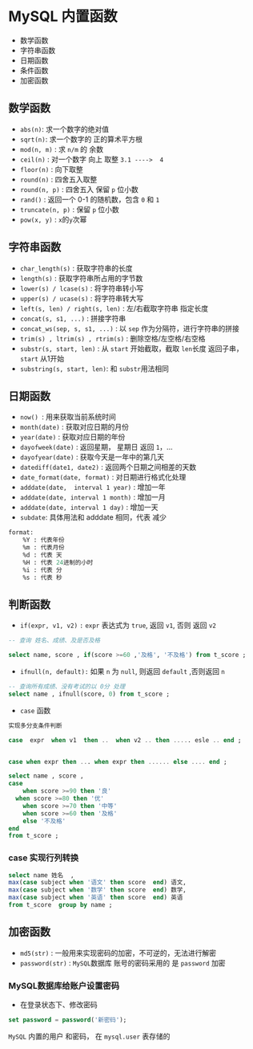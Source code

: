 # MySQL 内置函数 

- 数学函数
- 字符串函数
- 日期函数
- 条件函数
- 加密函数

## 数学函数

- `abs(n)`: 求一个数字的绝对值
- `sqrt(n)`: 求一个数字的 正的算术平方根
- `mod(n, m)` : 求 `n/m` 的 余数
- `ceil(n)` : 对一个数字 向上 取整  `3.1 ---->  4`
- `floor(n)` : 向下取整
- `round(n)` : 四舍五入取整
- `round(n, p)` : 四舍五入 保留 `p` 位小数
- `rand()` :  返回一个 0-1 的随机数，包含 `0` 和 `1`
- `truncate(n, p)` : 保留 `p` 位小数
- `pow(x, y)` : `x`的`y`次幂


## 字符串函数

- `char_length(s)` : 获取字符串的长度 
- `length(s)` : 获取字符串所占用的字节数 
- `lower(s) / lcase(s)` : 将字符串转小写
- `upper(s) / ucase(s)` : 将字符串转大写
- `left(s, len) / right(s, len)` : 左/右截取字符串 指定长度
- `concat(s, s1, ...)` : 拼接字符串 
- `concat_ws(sep, s, s1, ...)` : 以 `sep` 作为分隔符，进行字符串的拼接
- `trim(s) , ltrim(s) , rtrim(s)` : 删除空格/左空格/右空格
- `substr(s, start, len)` : 从 `start` 开始截取，截取 `len`长度 返回子串，`start` 从1开始
- `substring(s, start, len)`: 和 `substr`用法相同



## 日期函数

- ```now() ```: 用来获取当前系统时间 
- `month(date)` : 获取对应日期的月份
- `year(date)` : 获取对应日期的年份
- `dayofweek(date)` : 返回星期， 星期日 返回 `1`，...
- `dayofyear(date)` : 获取今天是一年中的第几天
- `datediff(date1, date2)` : 返回两个日期之间相差的天数 
- `date_format(date, format)` : 对日期进行格式化处理 
- `adddate(date,  interval 1 year)` : 增加一年
- `adddate(date, interval 1 month)` : 增加一月
- `adddate(date, interval 1 day)` : 增加一天
- `subdate`: 具体用法和 adddate 相同，代表 减少 

```sql
format:  
	%Y : 代表年份
	%m : 代表月份
	%d : 代表 天
	%H : 代表 24进制的小时
	%i : 代表 分
	%s : 代表 秒
```

## 判断函数

- `if(expr, v1, v2)` `:` `expr` 表达式为 `true`, 返回 `v1`, 否则 返回 `v2` 

```sql
-- 查询 姓名、成绩、及是否及格

select name, score , if(score >=60 ,'及格', '不及格') from t_score ;

```

- `ifnull(n, default):` 如果 `n` 为 `null`, 则返回 `default` ,否则返回 `n`

```sql
-- 查询所有成绩、没有考试的以 0分 处理
select name , ifnull(score, 0) from t_score ;
```

- `case` 函数 

```sql
实现多分支条件判断

case  expr  when v1  then ..  when v2 .. then ..... esle .. end ;


case when expr then ... when expr then ...... else .... end ;

select name , score , 
case 
	when score >=90 then '良'
  when score >=80 then '优'
	when score >=70 then '中等'
	when score >=60 then '及格'
	else '不及格'
end 
from t_score ;

```

### case 实现行列转换



```sql
select name 姓名  ,
max(case subject when '语文' then score  end) 语文, 
max(case subject when '数学' then score  end) 数学,
max(case subject when '英语' then score  end) 英语
from t_score  group by name ;

```

## 加密函数

- `md5(str)` : 一般用来实现密码的加密，不可逆的，无法进行解密
- `password(str)` : `MySQL`数据库 账号的密码采用的 是 `password` 加密

### MySQL数据库给账户设置密码

- 在登录状态下、修改密码

```sql
set password = password('新密码');
```

`MySQL` 内置的用户 和密码， 在 `mysql.user` 表存储的 

